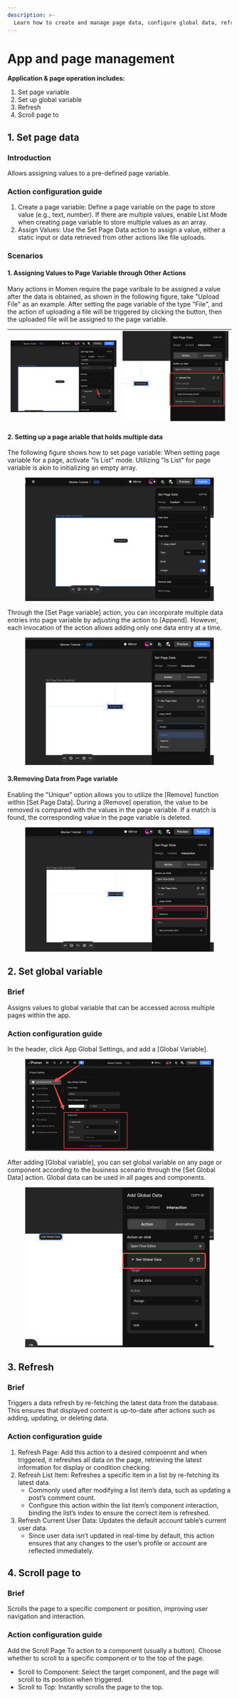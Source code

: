 ```yaml
---
description: >-
  Learn how to create and manage page data, configure global data, refresh data, and implement scroll behaviors in Zion’s no-code platform.
---
```


# App and page management

**Application & page operation includes:**
1. Set page variable
2. Set up global variable
3. Refresh
4. Scroll page to

## 1. Set page data

### Introduction
Allows assigning values to a pre-defined page variable.

### Action configuration guide
1. Create a page variable: Define a page variable on the page to store value (e.g., text, number). If there are multiple values, enable List Mode when creating page variable to store multiple values as an array.
2. Assign Values: Use the Set Page Data action to assign a value, either a static input or data retrieved from other actions like file uploads.

### Scenarios

#### 1. Assigning Values to Page Variable through Other Actions

Many actions in Momen require the page varibale to be assigned a value after the data is obtained, as shown in the following figure, take "Upload File" as an example. After setting the page variable of the type "File", and the action of uploading a file will be triggered by clicking the button, then the uploaded file will be assigned to the page variable.

| <img src="../.gitbook/assets/2 (18).png" alt="Create Page variable" data-size="original"> | <img src="../.gitbook/assets/3 (13).png" alt="Assign page variable" data-size="original"> |
| --------------------------------------------------------------------------------- | --------------------------------------------------------------------------------- |

#### 2. Setting up a page ariable that holds multiple data

The following figure shows how to set page variable: When setting page variable for a page, activate "Is List" mode. Utilizing "Is List" for page variable is akin to initializing an empty array.

<figure><img src="../.gitbook/assets/4 (13).png" alt="Set Page variable"><figcaption></figcaption></figure>

Through the \[Set Page variable] action, you can incorporate multiple data entries into page variable by adjusting the action to \[Append]. However, each invocation of the action allows adding only one data entry at a time.

<figure><img src="../.gitbook/assets/5 (8).png" alt="Set Page variable and incorporate multiple data entires"><figcaption></figcaption></figure>


#### 3.Removing Data from Page variable

Enabling the "Unique" option allows you to utilize the \[Remove] function within \[Set Page Data]. During a \[Remove] operation, the value to be removed is compared with the values in the page variable. If a match is found, the corresponding value in the page variable is deleted.

<figure><img src="../.gitbook/assets/6 (8).png" alt="Remove data from page variable"><figcaption></figcaption></figure>

## 2. Set global variable

### Brief
Assigns values to global variable that can be accessed across multiple pages within the app.

### Action configuration guide
In the header, click App Global Settings, and add a \[Global Variable].

<figure><img src="../.gitbook/assets/0 (21).png" alt="The path of adding global variable."><figcaption></figcaption></figure>

After adding \[Global variable], you can set global variable on any page or component according to the business scenario through the \[Set Global Data] action. Global data can be used in all pages and components.

<figure><img src="../.gitbook/assets/1 (21).png" alt="Set global data according to business needs."><figcaption></figcaption></figure>

## 3. Refresh

### Brief
Triggers a data refresh by re-fetching the latest data from the database. This ensures that displayed content is up-to-date after actions such as adding, updating, or deleting data.

### Action configuration guide
1. Refresh Page: Add this action to a desired compoennt and when triggered, it refreshes all data on the page, retrieving the latest information for display or condition checking.
2. Refresh List Item: Refreshes a specific item in a list by re-fetching its latest data.
    - Commonly used after modifying a list item’s data, such as updating a post’s comment count.
    - Configure this action within the list item’s component interaction, binding the list’s index to ensure the correct item is refreshed.
3. Refresh Current User Data: Updates the default account table’s current user data.
    - Since user data isn’t updated in real-time by default, this action ensures that any changes to the user’s profile or account are reflected immediately.

## 4. Scroll page to

### Brief
Scrolls the page to a specific component or position, improving user navigation and interaction.

### Action configuration guide
Add the Scroll Page To action to a component (usually a button). Choose whether to scroll to a specific component or to the top of the page.
- Scroll to Component: Select the target component, and the page will scroll to its position when triggered.
- Scroll to Top: Instantly scrolls the page to the top.